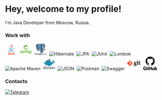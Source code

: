#  Hey, welcome to my profile!

I'm Java Developer from Moscow, Russia.

### Work with
 
<div>
  <img src="https://github.com/devicons/devicon/blob/master/icons/java/java-original-wordmark.svg" title="Java" alt="Java" width="40" height="40"/>&nbsp;
  <img src="https://github.com/devicons/devicon/blob/master/icons/spring/spring-original-wordmark.svg" title="Spring" alt="Spring" width="40" height="40"/>&nbsp;
  <img src="https://github.com/devicons/devicon/blob/master/icons/postgresql/postgresql-original-wordmark.svg" title="PostgreSQL" alt="PostgreSQL" width="40" height="40"/>&nbsp;
  <img src="https://courses.javacodegeeks.com/wp-content/uploads/2021/03/hibernate-logo-2048x2048.jpg" title="Hibernate" alt="Hibernate" width="45" height="45"/>&nbsp;
  <img src="http://www.universidadejava.com.br/images/teaser-jpa.png" title="JPA" alt="JPA " width="70" height="48"/>&nbsp;
  <img src="https://tse3.mm.bing.net/th?id=OIP.Is1rWyzkw16wMQEC_rXoVwHaEN&pid=15.1" title="JUnit" alt="JUnit"width="57" height="30"/>&nbsp;
  <img src="https://img1.daumcdn.net/thumb/R1280x0/?scode=mtistory2&fname=https%3A%2F%2Fblog.kakaocdn.net%2Fdn%2FQB9uT%2Fbtr1TTmiH5N%2FOA0h1890RQR80qYwx3NPvk%2Fimg.webp" title="Lombok" alt="Lombok" width="50" height="40"/>&nbsp;
  <img src="https://javapro.ir/uploadfile/file_portal/site_2237_web/file_portal_end/%D8%A8%D8%AE%D8%B4-%D9%85%D8%AD%D8%AA%D9%88%D8%A7%DB%8C%DB%8C-%D8%B3%D8%A7%DB%8C%D8%AA/%D9%88%D8%A8%D9%84%D8%A7%DA%AF/%D9%85%D9%82%D8%A7%D9%84%D8%A7%D8%AA-%D8%AC%D8%A7%D9%88%D8%A7/4.png" title="Apache Maven" alt="Apache Maven" width="40" height="40"/>&nbsp;
  <img src="https://github.com/devicons/devicon/blob/master/icons/docker/docker-original-wordmark.svg" title="Docker" alt="Docker" width="40" height="40"/>&nbsp;
  <img src="https://logodix.com/logo/1593293.png" title="JSON" alt="JSON" width="40" height="40"/>&nbsp;
 <img src="https://www.ayrshare.com/wp-content/uploads/postman-logo-orange-stacked.png" title="Postman" alt="Postman" width="42" height="40"/>&nbsp;
 <img src="https://stackjava.com/wp-content/uploads/2018/05/swagger-icon.png" title="Swagger" alt="Swagger" width="45" height="45"/>&nbsp;
 <img src="https://github.com/devicons/devicon/blob/master/icons/git/git-original-wordmark.svg" title="git" alt="git" width="45" height="45"/>&nbsp;
  <img src="https://github.com/devicons/devicon/blob/master/icons/github/github-original-wordmark.svg" title="GitHub" alt="GitHub" width="45" height="45"/>&nbsp;
</div>

### Contacts
[![Telegram](https://img.shields.io/badge/-Telegram-090909?style=for-the-badge&logo=telegram&logoColor=27a0d9)](https://t.me/yuliyakondratt)

